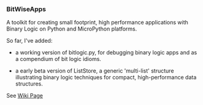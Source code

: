 ### BitWiseApps

A toolkit for creating small footprint, high performance applications with Binary Logic on Python and MicroPython platforms. 

So far, I've added:

* a working version of bitlogic.py, for debugging binary logic apps and as a compendium of bit logic idioms.

* a early beta version of ListStore, a generic 'multi-list' structure illustrating binary logic techniques for compact, high-performance data structures.   

See [Wiki Page](https://github.com/billbreit/BitWiseApps/wiki)
